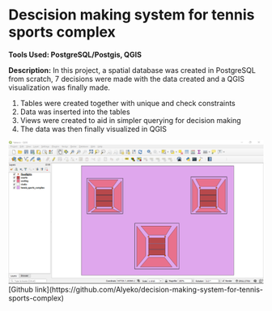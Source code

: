 # Descision making system for tennis sports complex
**Tools Used: PostgreSQL/Postgis, QGIS** 

**Description:** 
In this project, a spatial database was created in PostgreSQL from scratch, 7 decisions were made with the data created and a QGIS visualization was finally made.

1. Tables were created together with unique and check constraints <br/>
2. Data was inserted into the tables <br/>
3. Views were created to aid in simpler querying for decision making <br/>
4. The data was then finally visualized in QGIS <br/>

<img src="images/QGIS screenshot showing the 5 layers.png?raw=true"/>
[Github link](https://github.com/Alyeko/decision-making-system-for-tennis-sports-complex)
